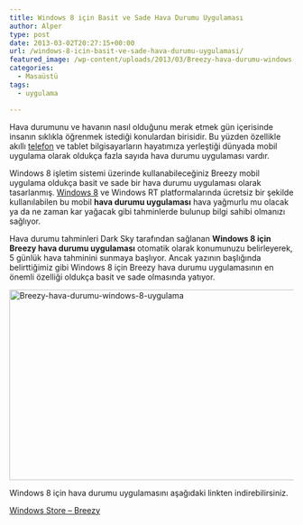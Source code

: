 ```yaml
---
title: Windows 8 için Basit ve Sade Hava Durumu Uygulaması
author: Alper
type: post
date: 2013-03-02T20:27:15+00:00
url: /windows-8-icin-basit-ve-sade-hava-durumu-uygulamasi/
featured_image: /wp-content/uploads/2013/03/Breezy-hava-durumu-windows-8-uygulama-100x100.jpg
categories:
  - Masaüstü
tags:
  - uygulama

---
```

Hava durumunu ve havanın nasıl olduğunu merak etmek gün içerisinde insanın sıklıkla öğrenmek istediği konulardan birisidir. Bu yüzden özellikle akıllı [telefon][1] ve tablet bilgisayarların hayatımıza yerleştiği dünyada mobil uygulama olarak oldukça fazla sayıda hava durumu uygulaması vardır.

Windows 8 işletim sistemi üzerinde kullanabileceğiniz Breezy mobil uygulama oldukça basit ve sade bir hava durumu uygulaması olarak tasarlanmış. [Windows 8][2] ve Windows RT platformalarında ücretsiz bir şekilde kullanılabilen bu mobil **hava durumu uygulaması** hava yağmurlu mu olacak ya da ne zaman kar yağacak gibi tahminlerde bulunup bilgi sahibi olmanızı sağlıyor.

Hava durumu tahminleri Dark Sky tarafından sağlanan **Windows 8 için Breezy hava durumu uygulaması** otomatik olarak konumunuzu belirleyerek, 5 günlük hava tahminini sunmaya başlıyor. Ancak yazının başlığında belirttiğimiz gibi Windows 8 için Breezy hava durumu uygulamasının en önemli özelliği oldukça basit ve sade olmasında yatıyor.

<img class="alignnone size-full wp-image-12347" alt="Breezy-hava-durumu-windows-8-uygulama" src="https://www.murekkep.org/wp-content/uploads/2013/03/Breezy-hava-durumu-windows-8-uygulama.jpg" width="600" height="338" srcset="https://www.murekkep.org/wp-content/uploads/2013/03/Breezy-hava-durumu-windows-8-uygulama.jpg 600w, https://www.murekkep.org/wp-content/uploads/2013/03/Breezy-hava-durumu-windows-8-uygulama-400x225.jpg 400w, https://www.murekkep.org/wp-content/uploads/2013/03/Breezy-hava-durumu-windows-8-uygulama-50x28.jpg 50w, https://www.murekkep.org/wp-content/uploads/2013/03/Breezy-hava-durumu-windows-8-uygulama-125x70.jpg 125w, https://www.murekkep.org/wp-content/uploads/2013/03/Breezy-hava-durumu-windows-8-uygulama-300x169.jpg 300w, https://www.murekkep.org/wp-content/uploads/2013/03/Breezy-hava-durumu-windows-8-uygulama-541x305.jpg 541w" sizes="(max-width: 600px) 100vw, 600px" /> 

Windows 8 için hava durumu uygulamasını aşağıdaki linkten indirebilirsiniz.

<a title="windows 8 hava durumu uygulaması" href="https://apps.microsoft.com/windows/en-us/app/f9f15fc9-eba7-4f62-92d6-ec05d5cea853" rel="external" class="broken_link">Windows Store &#8211; Breezy</a>

 [1]: https://www.murekkep.org/telefon "telefon"
 [2]: https://www.murekkep.org/windows-8-ozellikleri-6858 "windows 8 özellikleri"